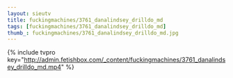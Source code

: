 ```yaml
--- 
layout: sieutv
title: fuckingmachines/3761_danalindsey_drilldo_md
tags: [fuckingmachines/3761_danalindsey_drilldo_md]
thumb_: fuckingmachines/3761_danalindsey_drilldo_md.jpg
---
```

{% include tvpro key="http://admin.fetishbox.com/_content/fuckingmachines/3761_danalindsey_drilldo_md.mp4" %} 
